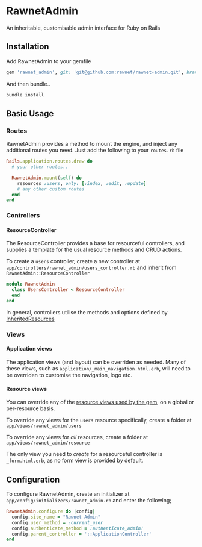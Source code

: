 # RawnetAdmin

An inheritable, customisable admin interface for Ruby on Rails

## Installation

Add RawnetAdmin to your gemfile
```ruby
gem 'rawnet_admin', git: 'git@github.com:rawnet/rawnet-admin.git', branch: 'master'
```
And then bundle..
```sh
bundle install
```

## Basic Usage

### Routes

RawnetAdmin provides a method to mount the engine, and inject any additional routes you need. Just add the following to your `routes.rb` file

```ruby
Rails.application.routes.draw do
  # your other routes..

  RawnetAdmin.mount(self) do
    resources :users, only: [:index, :edit, :update]
    # any other custom routes
  end
end
```

### Controllers

#### ResourceController

The ResourceController provides a base for resourceful controllers, and supplies a template for the usual resource methods and CRUD actions. 

To create a `users` controller, create a new controller at `app/controllers/rawnet_admin/users_controller.rb` and inherit from `RawnetAdmin::ResourceController`

```ruby
module RawnetAdmin
  class UsersController < ResourceController
  end
end
```

In general, controllers utilise the methods and options defined by [InheritedResources](https://github.com/josevalim/inherited_resources)

### Views

#### Application views

The application views (and layout) can be overriden as needed. Many of these views, such as `application/_main_navigation.html.erb`, will need to be overriden to customise the navigation, logo etc. 

#### Resource views

You can override any of the [resource views used by the gem](https://github.com/rawnet/rawnet-admin/tree/master/app/views/rawnet_admin/resource), on a global or per-resource basis.

To override any views for the `users` resource specifically, create a folder at `app/views/rawnet_admin/users`

To override any views for _all_ resources, create a folder at `app/views/rawnet_admin/resource`

The only view you need to *create* for a resourceful controller is `_form.html.erb`, as no form view is provided by default. 

## Configuration

To configure RawnetAdmin, create an initializer at `app/config/initializers/rawnet_admin.rb` and enter the following;

```ruby
RawnetAdmin.configure do |config|
  config.site_name = "Rawnet Admin"
  config.user_method = :current_user
  config.authenticate_method = :authenticate_admin!
  config.parent_controller = '::ApplicationController'
end
```
